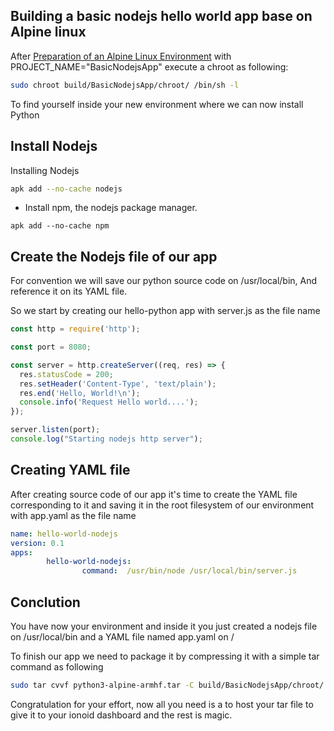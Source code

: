 ## Building a basic nodejs hello world app base on Alpine linux

After [Preparation of an Alpine Linux Environment](/apps/build/step-by-step-basic-environment?id=building-a-basic-runtime-based-on-alpine-linux-quickly) with PROJECT_NAME="BasicNodejsApp" 
execute a chroot as following:

```bash
sudo chroot build/BasicNodejsApp/chroot/ /bin/sh -l
```

To find yourself inside your new environment where we can now install Python

## Install Nodejs

Installing Nodejs

```bash 
apk add --no-cache nodejs
```
  - Install npm, the nodejs package manager.

```
apk add --no-cache npm
```

## Create the Nodejs file of our app

For convention we will save our python source code on /usr/local/bin,
And reference it on its YAML file.

So we start by creating our hello-python app with server.js as the file name

```javascript
const http = require('http');

const port = 8080;

const server = http.createServer((req, res) => {
  res.statusCode = 200;
  res.setHeader('Content-Type', 'text/plain');
  res.end('Hello, World!\n');
  console.info('Request Hello world....');
});

server.listen(port);
console.log("Starting nodejs http server");

```

## Creating YAML file

After creating source code of our app it's time to create the YAML file 
corresponding to it and saving it in the root filesystem of our environment 
with app.yaml as the file name

```yaml
name: hello-world-nodejs
version: 0.1
apps:
        hello-world-nodejs:
                command:  /usr/bin/node /usr/local/bin/server.js
```
## Conclution

You have now your environment and inside it you just created a nodejs file on /usr/local/bin
and a YAML file named app.yaml on / 

To finish our app we need to package it by compressing it with a simple tar command as following

```bash
sudo tar cvvf python3-alpine-armhf.tar -C build/BasicNodejsApp/chroot/ .
```

Congratulation for your effort, now all you need is a to host your tar file to give it to your ionoid dashboard
and the rest is magic.